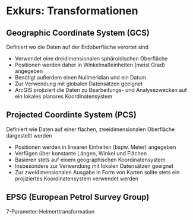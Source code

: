 # Exkurs: Transformationen
## Geographic Coordinate System (GCS)
Definiert wo die Daten auf der Erdoberfläche verortet sind
* Verwendet eine dreidimensionalen sphäroidischen Oberfläche
* Positionen werden daher in Winkelmaßeinheiten (meist Grad) angegeben
* Benötigt außerdem einen Nullmeridian und ein Datum
* Zur Verwendung mit globalen Datensätzen geeignet
* ArcGIS projiziert die Daten zu Bearbeitungs- und Analysezwecken auf ein lokales planares Koordinatensystem

## Projected Coordinte System (PCS)
Definiert wie Daten auf einer flachen, zweidimensionalen Oberfläche dargestellt werden
* Positionen werden in linearen Einheiten (bspw. Meter) angegeben
* Verfügen über konstante Längen, Winkel und Flächen
* Basieren stets auf einem geographischen Koordinatensystem
* Insbesondere zur Verwendung mit lokalen Datensätzen geeignet
* Zur zweidimensionalen Ausgabe in Form von Karten sollte stets ein projiziertes Koordinatensystem verwendet werden

## EPSG (European Petrol Survey Group)


7-Parameter-Helmerttransformation
